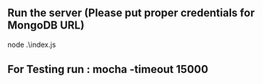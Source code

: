 ## Run the server (Please put proper credentials for MongoDB URL)
node .\index.js

## For Testing run : mocha -timeout 15000
